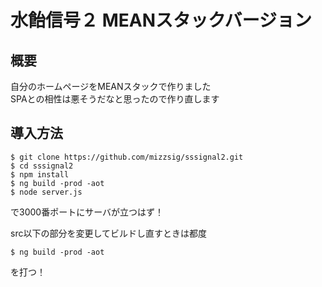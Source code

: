 # 水飴信号２ MEANスタックバージョン

## 概要
自分のホームページをMEANスタックで作りました  
SPAとの相性は悪そうだなと思ったので作り直します

## 導入方法
```
$ git clone https://github.com/mizzsig/sssignal2.git
$ cd sssignal2
$ npm install
$ ng build -prod -aot
$ node server.js
```
で3000番ポートにサーバが立つはず！

src以下の部分を変更してビルドし直すときは都度
```
$ ng build -prod -aot
```
を打つ！
